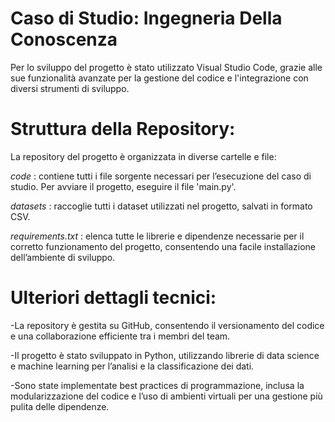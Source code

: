 # Caso di Studio: Ingegneria Della Conoscenza
Per lo sviluppo del progetto è stato utilizzato Visual Studio Code, grazie alle sue funzionalità avanzate per la gestione del codice e l'integrazione con diversi strumenti di sviluppo.

# Struttura della Repository: 
La repository del progetto è organizzata in diverse cartelle e file:

*code* : contiene tutti i file sorgente necessari per l’esecuzione del caso di studio. Per avviare il progetto, eseguire il file 'main.py'.

*datasets* : raccoglie tutti i dataset utilizzati nel progetto, salvati in formato CSV.

*requirements.txt* : elenca tutte le librerie e dipendenze necessarie per il corretto funzionamento del progetto, consentendo una facile installazione dell’ambiente di sviluppo.

# Ulteriori dettagli tecnici:
-La repository è gestita su GitHub, consentendo il versionamento del codice e una collaborazione efficiente tra i membri del team.

-Il progetto è stato sviluppato in Python, utilizzando librerie di data science e machine learning per l’analisi e la classificazione dei dati.

-Sono state implementate best practices di programmazione, inclusa la modularizzazione del codice e l’uso di ambienti virtuali per una gestione più pulita delle dipendenze.
